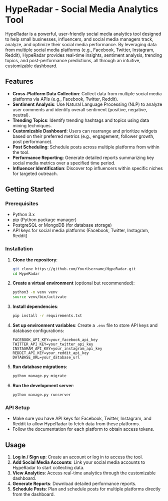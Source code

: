 # HypeRadar - Social Media Analytics Tool

HypeRadar is a powerful, user-friendly social media analytics tool designed to help small businesses, influencers, and social media managers track, analyze, and optimize their social media performance. By leveraging data from multiple social media platforms (e.g., Facebook, Twitter, Instagram, Reddit), HypeRadar provides real-time insights, sentiment analysis, trending topics, and post-performance predictions, all through an intuitive, customizable dashboard.

## Features

- **Cross-Platform Data Collection**: Collect data from multiple social media platforms via APIs (e.g., Facebook, Twitter, Reddit).
- **Sentiment Analysis**: Use Natural Language Processing (NLP) to analyze user comments and identify overall sentiment (positive, negative, neutral).
- **Trending Topics**: Identify trending hashtags and topics using data mining techniques.
- **Customizable Dashboard**: Users can rearrange and prioritize widgets based on their preferred metrics (e.g., engagement, follower growth, post performance).
- **Post Scheduling**: Schedule posts across multiple platforms from within the tool.
- **Performance Reporting**: Generate detailed reports summarizing key social media metrics over a specified time period.
- **Influencer Identification**: Discover top influencers within specific niches for targeted outreach.

## Getting Started

### Prerequisites
- Python 3.x
- pip (Python package manager)
- PostgreSQL or MongoDB (for database storage)
- API keys for social media platforms (Facebook, Twitter, Instagram, Reddit)

### Installation

1. **Clone the repository**:
    ```bash
    git clone https://github.com/YourUsername/HypeRadar.git
    cd HypeRadar
    ```

2. **Create a virtual environment** (optional but recommended):
    ```bash
    python3 -m venv venv
    source venv/bin/activate
    ```

3. **Install dependencies**:
    ```bash
    pip install -r requirements.txt
    ```

4. **Set up environment variables**:
   Create a `.env` file to store API keys and database configurations:
    ```env
    FACEBOOK_API_KEY=your_facebook_api_key
    TWITTER_API_KEY=your_twitter_api_key
    INSTAGRAM_API_KEY=your_instagram_api_key
    REDDIT_API_KEY=your_reddit_api_key
    DATABASE_URL=your_database_url
    ```

5. **Run database migrations**:
    ```bash
    python manage.py migrate
    ```

6. **Run the development server**:
    ```bash
    python manage.py runserver
    ```

### API Setup

- Make sure you have API keys for Facebook, Twitter, Instagram, and Reddit to allow HypeRadar to fetch data from these platforms.
- Follow the documentation for each platform to obtain access tokens.

## Usage

1. **Log in / Sign up**: Create an account or log in to access the tool.
2. **Add Social Media Accounts**: Link your social media accounts to HypeRadar to start collecting data.
3. **View Analytics**: Access real-time analytics through the customizable dashboard.
4. **Generate Reports**: Download detailed performance reports.
5. **Schedule Posts**: Plan and schedule posts for multiple platforms directly from the dashboard.


